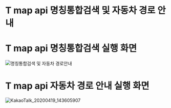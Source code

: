 # T map api 명칭통합검색 및 자동차 경로 안내

</hr>

# T map api 명칭통합검색 실행 화면

![명칭통합검색 및 자동차 경로안내](https://user-images.githubusercontent.com/62803463/79680479-0538fb80-824b-11ea-8482-312844585d8f.PNG)

# T map api 자동차 경로 안내 실행 화면

![KakaoTalk_20200419_143605907](https://user-images.githubusercontent.com/62803463/79680485-2a2d6e80-824b-11ea-8f53-34154e856b98.jpg)

